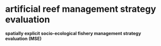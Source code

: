 # artificial reef management strategy evaluation
**spatially explicit socio-ecological fishery management strategy evaluation (MSE)** 